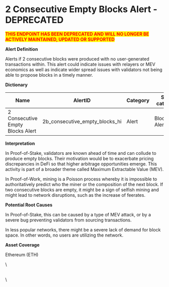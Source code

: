 # 2 Consecutive Empty Blocks Alert - DEPRECATED

<mark style="color:red;">**THIS ENDPOINT HAS BEEN DEPRECATED AND WILL NO LONGER BE ACTIVELY MAINTAINED, UPDATED OR SUPPORTED**</mark>

**Alert Definition**

Alerts if 2 consecutive blocks were produced  with no user-generated transactions within. This alert could indicate issues with relayers or MEV economics as well as indicate wider spread issues with validators not being able to propose blocks in a timely manner.

**Dictionary**

| Name                              | AlertID                            | Category | Sub-category      | Type | Unit              | Interval |
| --------------------------------- | ---------------------------------- | -------- | ----------------- | ---- | ----------------- | -------- |
| 2 Consecutive Empty Blocks Alert  | 2b\_consecutive\_empty\_blocks\_hi | Alert    | Blockchain Alerts | Sum  | Empty Block Count | Ad-hoc   |

**Interpretation**

In Proof-of-Stake, validators are known ahead of time and can collude to produce empty blocks. Their motivation would be to exacerbate pricing discrepancies in DeFi so that higher arbitrage opportunities emerge. This activity is part of a broader theme called Maximum Extractable Value (MEV).

In Proof-of-Work, mining is a Poisson process whereby it is impossible to authoritatively predict who the miner or the composition of the next block. If two consecutive blocks are empty, it might be a sign of selfish mining and might lead to network disruptions, such as the increase of feerates.

**Potential Root Causes**

In Proof-of-Stake, this can be caused by a type of MEV attack, or by a severe bug preventing validators from sourcing transactions.

In less popular networks, there might be a severe lack of demand for block space. In other words, no users are utilizing the network.

**Asset Coverage**

Ethereum (ETH)

\


\
\
